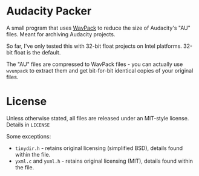 # Audacity Packer

A small program that uses [WavPack](https://github.com/dbry/WavPack) to
reduce the size of Audacity's "AU" files. Meant for archiving Audacity
projects.

So far, I've only tested this with 32-bit float projects on Intel
platforms. 32-bit float is the default.

The "AU" files are compressed to WavPack files - you can actually use
`wvunpack` to extract them and get bit-for-bit identical copies of
your original files.

# License

Unless otherwise stated, all files are released under
an MIT-style license. Details in `LICENSE`

Some exceptions:

* `tinydir.h` - retains original licensing (simplified BSD), details found
within the file.
* `yxml.c` and `yxml.h` - retains original licensing (MIT), details found
within the file.
